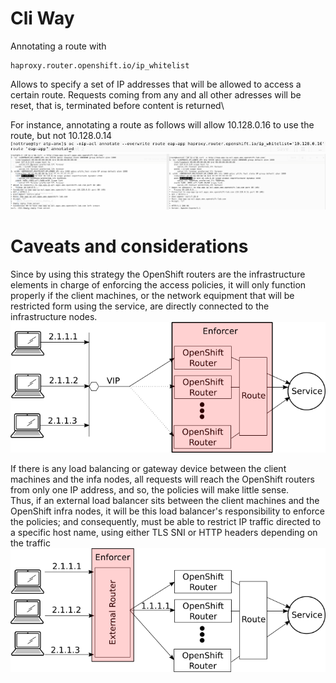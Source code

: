 # Cli Way

Annotating a route with

    haproxy.router.openshift.io/ip_whitelist

Allows to specify a set of IP addresses that will be allowed to access a certain route. Requests coming from any and all other adresses will be reset, that is, terminated before content is returned\

For instance, annotating a route as follows will allow 10.128.0.16 to use the route, but not 10.128.0.14\
![annotate route](img/annotate_route.png)
![test](img/test.png)

# Caveats and considerations

Since by using this strategy the OpenShift routers are the infrastructure elements in charge of enforcing the access policies, it will only function properly if the client machines, or the network equipment that will be restricted form using the service, are directly connected to the infrastructure nodes.\
![vip](img/vip.png)

If there is any load balancing or gateway device between the client machines and the infa nodes, all requests will reach the OpenShift routers from only one IP address, and so, the policies will make little sense.\
Thus, if an external load balancer sits between the client machines and the OpenShift infra nodes, it will be this load balancer's responsibility to enforce the policies; and consequently, must be able to restrict IP traffic directed to a specific host name, using either TLS SNI or HTTP headers depending on the traffic\
![router](img/router.png)


